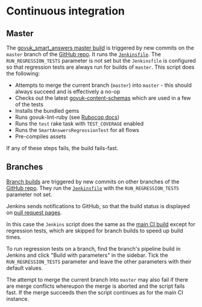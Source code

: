 # Continuous integration

## Master

The [govuk_smart_answers master build](https://ci.integration.publishing.service.gov.uk/job/smartanswers/job/master/) is triggered by new commits on the `master` branch of the [GitHub repo](https://github.com/alphagov/smart-answers). It runs the [`Jenkinsfile`](https://github.com/alphagov/smart-answers/blob/master/Jenkinsfile). The `RUN_REGRESSION_TESTS` parameter is not set but the `Jenkinsfile` is configured so that regression tests are always run for builds of `master`. This script does the following:

* Attempts to merge the current branch (`master`) into `master` - this should always succeed and is effectively a no-op
* Checks out the latest [govuk-content-schemas](https://github.com/alphagov/govuk-content-schemas) which are used in a few of the tests
* Installs the bundled gems
* Runs govuk-lint-ruby (see [Rubocop docs](rubocop.md))
* Runs the `test` rake task with `TEST_COVERAGE` enabled
* Runs the `SmartAnswersRegressionTest` for all flows
* Pre-compiles assets

If any of these steps fails, the build fails-fast.

## Branches

[Branch builds](https://ci.integration.publishing.service.gov.uk/job/smartanswers/) are triggered by new commits on other branches of the [GitHub repo](https://github.com/alphagov/smart-answers). They run the [`Jenkinsfile`](https://github.com/alphagov/smart-answers/blob/master/Jenkinsfile) with the `RUN_REGRESSION_TESTS` parameter not set.

Jenkins sends notifications to GitHub, so that the build status is displayed on [pull request pages](https://github.com/alphagov/smart-answers/pulls).

In this case the `Jenkins` script does the same as the [main CI build](#main) except for regression tests, which are skipped for branch builds to speed up build times.

To run regression tests on a branch, find the branch's pipeline build in Jenkins and click "Build with parameters" in the sidebar. Tick the `RUN_REGRESSION_TESTS` parameter and leave the other parameters with their default values.

The attempt to merge the current branch into `master` may also fail if there are merge conflicts whereupon the merge is aborted and the script fails fast. If the merge succeeds then the script continues as for the main CI instance.

